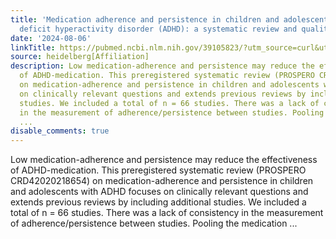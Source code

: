 ```yaml
---
title: 'Medication adherence and persistence in children and adolescents with attention
  deficit hyperactivity disorder (ADHD): a systematic review and qualitative update'
date: '2024-08-06'
linkTitle: https://pubmed.ncbi.nlm.nih.gov/39105823/?utm_source=curl&utm_medium=rss&utm_campaign=pubmed-2&utm_content=1FakS-2QOkCT8HsMOQP1bCRQ4YzyumYOmxmF0moLsQ3dFB1E9V&fc=20220326224207&ff=20240806181306&v=2.18.0.post9+e462414
source: heidelberg[Affiliation]
description: Low medication-adherence and persistence may reduce the effectiveness
  of ADHD-medication. This preregistered systematic review (PROSPERO CRD42020218654)
  on medication-adherence and persistence in children and adolescents with ADHD focuses
  on clinically relevant questions and extends previous reviews by including additional
  studies. We included a total of n = 66 studies. There was a lack of consistency
  in the measurement of adherence/persistence between studies. Pooling the medication
  ...
disable_comments: true
---
```

Low medication-adherence and persistence may reduce the effectiveness of ADHD-medication. This preregistered systematic review (PROSPERO CRD42020218654) on medication-adherence and persistence in children and adolescents with ADHD focuses on clinically relevant questions and extends previous reviews by including additional studies. We included a total of n = 66 studies. There was a lack of consistency in the measurement of adherence/persistence between studies. Pooling the medication ...